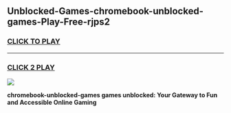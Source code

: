 
## Unblocked-Games-chromebook-unblocked-games-Play-Free-rjps2
<h3>
<a href="https://premium76.site?title=chromebook-unblocked-games&ref=23A">CLICK TO PLAY</a></h3>
<hr>

<h3>
<a href="https://premium76.site?title=chromebook-unblocked-games&ref=23A">CLICK 2 PLAY</a>
  
</h3>

<a href="https://premium76.site?title=chromebook-unblocked-games&ref=23A"><img src="https://clearcache.store/games.png"></a>


**chromebook-unblocked-games games unblocked: Your Gateway to Fun and Accessible Online Gaming**
